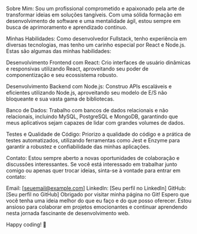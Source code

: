 Sobre Mim:
Sou um profissional comprometido e apaixonado pela arte de transformar ideias em soluções tangíveis. Com uma sólida formação em desenvolvimento de software e uma mentalidade ágil, estou sempre em busca de aprimoramento e aprendizado contínuo.

Minhas Habilidades:
Como desenvolvedor Fullstack, tenho experiência em diversas tecnologias, mas tenho um carinho especial por React e Node.js. Estas são algumas das minhas habilidades:

Desenvolvimento Frontend com React: Crio interfaces de usuário dinâmicas e responsivas utilizando React, aproveitando seu poder de componentização e seu ecossistema robusto.

Desenvolvimento Backend com Node.js: Construo APIs escaláveis e eficientes utilizando Node.js, aproveitando seu modelo de E/S não bloqueante e sua vasta gama de bibliotecas.

Banco de Dados: Trabalho com bancos de dados relacionais e não relacionais, incluindo MySQL, PostgreSQL e MongoDB, garantindo que meus aplicativos sejam capazes de lidar com grandes volumes de dados.

Testes e Qualidade de Código: Priorizo a qualidade do código e a prática de testes automatizados, utilizando ferramentas como Jest e Enzyme para garantir a robustez e confiabilidade das minhas aplicações.


Contato:
Estou sempre aberto a novas oportunidades de colaboração e discussões interessantes. Se você está interessado em trabalhar junto comigo ou apenas quer trocar ideias, sinta-se à vontade para entrar em contato:

Email: [seuemail@example.com]
LinkedIn: [Seu perfil no LinkedIn]
GitHub: [Seu perfil no GitHub]
Obrigado por visitar minha página no Git! Espero que você tenha uma ideia melhor do que eu faço e do que posso oferecer. Estou ansioso para colaborar em projetos emocionantes e continuar aprendendo nesta jornada fascinante de desenvolvimento web.

Happy coding! 🚀

